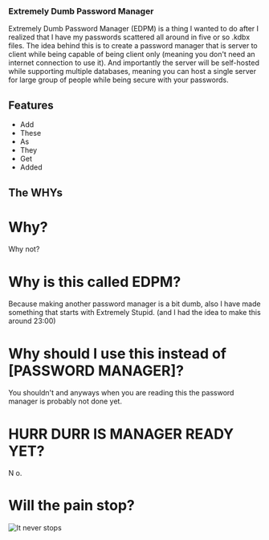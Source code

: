 ### Extremely Dumb Password Manager
Extremely Dumb Password Manager (EDPM) is a thing I wanted to do after I realized that I have my passwords scattered all around in five or so .kdbx files.
The idea behind this is to create a password manager that is server to client while being capable of being client only (meaning you don't need an internet connection to use it).
And importantly the server will be self-hosted while supporting multiple databases, meaning you can host a single server for large group of people while being secure with your passwords.

## Features
* Add
* These
* As
* They
* Get
* Added

## The WHYs

# Why?
Why not?

# Why is this called EDPM?
Because making another password manager is a bit dumb, also I have made something that starts with Extremely Stupid. (and I had the idea to make this around 23:00)

# Why should I use this instead of [PASSWORD MANAGER]?
You shouldn't and anyways when you are reading this the password manager is probably not done yet.

# HURR DURR IS MANAGER READY YET?
N o.

# Will the pain stop?
![It never stops](https://media.discordapp.net/attachments/253167724807585792/721833826690662481/unknown.png)